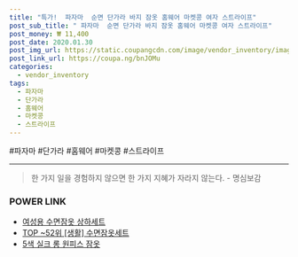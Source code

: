 ```yaml
--- 
title: "특가!  파자마  순면 단가라 바지 잠옷 홈웨어 마켓콩 여자 스트라이프" 
post_sub_title: " 파자마  순면 단가라 바지 잠옷 홈웨어 마켓콩 여자 스트라이프" 
post_money: ₩ 11,400 
post_date: 2020.01.30 
post_img_url: https://static.coupangcdn.com/image/vendor_inventory/images/2019/01/21/10/1/d6a153cf-f60e-414e-b7fa-e9169df3ea0e.jpg 
post_link_url: https://coupa.ng/bnJOMu 
categories: 
  - vendor_inventory 
tags: 
  - 파자마 
  - 단가라 
  - 홈웨어 
  - 마켓콩 
  - 스트라이프 
--- 
```

  #파자마 #단가라 #홈웨어 #마켓콩 #스트라이프 
<hr> 

> 한 가지 일을 경험하지 않으면 한 가지 지혜가 자라지 않는다. - 명심보감 


### POWER LINK

* <a href="https://blog.naver.com/sakai111/221783161707" target="_blank">여성용 수면잠옷 상하세트</a>
* <a href="https://blog.naver.com/fasyy4321/221781860388" target="_blank"> TOP ~52위 [생활] 수면잠옷세트</a>
* <a href="https://blog.naver.com/fasyy4321/221785814718" target="_blank">5색 실크 롱 원피스 잠옷</a>
